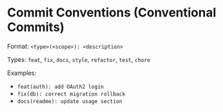 <!--
Copyright (C) 2025 Moko Consulting <hello@mokoconsulting.tech>
SPDX-License-Identifier: GPL-3.0-or-later
This file is part of a Moko Consulting project.

This program is free software; you can redistribute it and/or modify it under 
the terms of the GNU General Public License as published by the Free Software 
Foundation; either version 3 of the License, or (at your option) any later version.

This program is distributed in the hope that it will be useful, but WITHOUT ANY WARRANTY; 
without even the implied warranty of MERCHANTABILITY or FITNESS FOR A PARTICULAR PURPOSE. 
See the GNU General Public License for more details. 

You should have received a copy of the GNU General Public License along with this program. 
If not, see https://www.gnu.org/licenses/.

FILE INFORMATION 
 DEFGROUP:  MokoCodingDefaults
 REPO:      https://github.com/mokoconsulting-tech/MokoCodingDefaults
 VERSION:   2.0
 FILE:      COMMIT_CONVENTIONS.md
 PATH:      /Reference/Governance/COMMIT_CONVENTIONS.md
 BRIEF:     Commit message rules
-->
# Commit Conventions (Conventional Commits)

Format: `<type>(<scope>): <description>`

Types: `feat`, `fix`, `docs`, `style`, `refactor`, `test`, `chore`

Examples:
- `feat(auth): add OAuth2 login`
- `fix(db): correct migration rollback`
- `docs(readme): update usage section`
